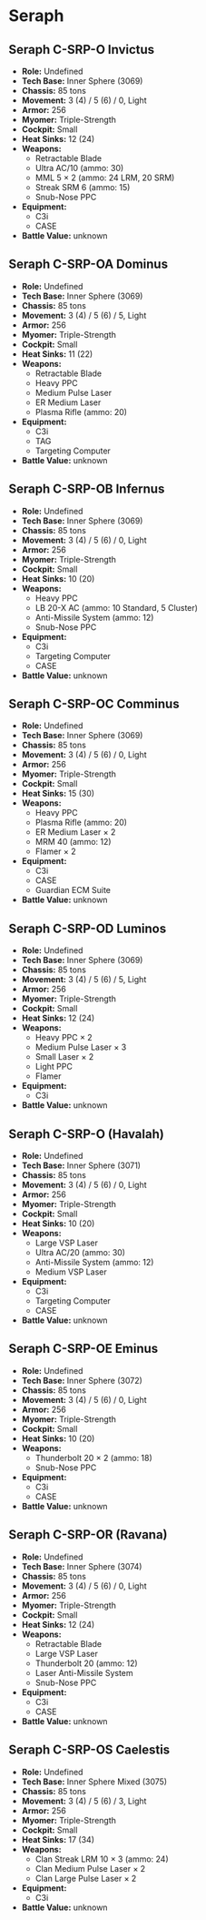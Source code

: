 # Seraph
## Seraph C-SRP-O Invictus
- **Role:** Undefined
- **Tech Base:** Inner Sphere (3069)
- **Chassis:** 85 tons
- **Movement:** 3 (4) / 5 (6) / 0, Light
- **Armor:** 256
- **Myomer:** Triple-Strength
- **Cockpit:** Small
- **Heat Sinks:** 12 (24)
- **Weapons:**
  - Retractable Blade
  - Ultra AC/10 (ammo: 30)
  - MML 5 × 2 (ammo: 24 LRM, 20 SRM)
  - Streak SRM 6 (ammo: 15)
  - Snub-Nose PPC
- **Equipment:**
  - C3i
  - CASE
- **Battle Value:** unknown

## Seraph C-SRP-OA Dominus
- **Role:** Undefined
- **Tech Base:** Inner Sphere (3069)
- **Chassis:** 85 tons
- **Movement:** 3 (4) / 5 (6) / 5, Light
- **Armor:** 256
- **Myomer:** Triple-Strength
- **Cockpit:** Small
- **Heat Sinks:** 11 (22)
- **Weapons:**
  - Retractable Blade
  - Heavy PPC
  - Medium Pulse Laser
  - ER Medium Laser
  - Plasma Rifle (ammo: 20)
- **Equipment:**
  - C3i
  - TAG
  - Targeting Computer
- **Battle Value:** unknown

## Seraph C-SRP-OB Infernus
- **Role:** Undefined
- **Tech Base:** Inner Sphere (3069)
- **Chassis:** 85 tons
- **Movement:** 3 (4) / 5 (6) / 0, Light
- **Armor:** 256
- **Myomer:** Triple-Strength
- **Cockpit:** Small
- **Heat Sinks:** 10 (20)
- **Weapons:**
  - Heavy PPC
  - LB 20-X AC (ammo: 10 Standard, 5 Cluster)
  - Anti-Missile System (ammo: 12)
  - Snub-Nose PPC
- **Equipment:**
  - C3i
  - Targeting Computer
  - CASE
- **Battle Value:** unknown

## Seraph C-SRP-OC Comminus
- **Role:** Undefined
- **Tech Base:** Inner Sphere (3069)
- **Chassis:** 85 tons
- **Movement:** 3 (4) / 5 (6) / 0, Light
- **Armor:** 256
- **Myomer:** Triple-Strength
- **Cockpit:** Small
- **Heat Sinks:** 15 (30)
- **Weapons:**
  - Heavy PPC
  - Plasma Rifle (ammo: 20)
  - ER Medium Laser × 2
  - MRM 40 (ammo: 12)
  - Flamer × 2
- **Equipment:**
  - C3i
  - CASE
  - Guardian ECM Suite
- **Battle Value:** unknown

## Seraph C-SRP-OD Luminos
- **Role:** Undefined
- **Tech Base:** Inner Sphere (3069)
- **Chassis:** 85 tons
- **Movement:** 3 (4) / 5 (6) / 5, Light
- **Armor:** 256
- **Myomer:** Triple-Strength
- **Cockpit:** Small
- **Heat Sinks:** 12 (24)
- **Weapons:**
  - Heavy PPC × 2
  - Medium Pulse Laser × 3
  - Small Laser × 2
  - Light PPC
  - Flamer
- **Equipment:**
  - C3i
- **Battle Value:** unknown

## Seraph C-SRP-O (Havalah)
- **Role:** Undefined
- **Tech Base:** Inner Sphere (3071)
- **Chassis:** 85 tons
- **Movement:** 3 (4) / 5 (6) / 0, Light
- **Armor:** 256
- **Myomer:** Triple-Strength
- **Cockpit:** Small
- **Heat Sinks:** 10 (20)
- **Weapons:**
  - Large VSP Laser
  - Ultra AC/20 (ammo: 30)
  - Anti-Missile System (ammo: 12)
  - Medium VSP Laser
- **Equipment:**
  - C3i
  - Targeting Computer
  - CASE
- **Battle Value:** unknown

## Seraph C-SRP-OE Eminus
- **Role:** Undefined
- **Tech Base:** Inner Sphere (3072)
- **Chassis:** 85 tons
- **Movement:** 3 (4) / 5 (6) / 0, Light
- **Armor:** 256
- **Myomer:** Triple-Strength
- **Cockpit:** Small
- **Heat Sinks:** 10 (20)
- **Weapons:**
  - Thunderbolt 20 × 2 (ammo: 18)
  - Snub-Nose PPC
- **Equipment:**
  - C3i
  - CASE
- **Battle Value:** unknown

## Seraph C-SRP-OR (Ravana)
- **Role:** Undefined
- **Tech Base:** Inner Sphere (3074)
- **Chassis:** 85 tons
- **Movement:** 3 (4) / 5 (6) / 0, Light
- **Armor:** 256
- **Myomer:** Triple-Strength
- **Cockpit:** Small
- **Heat Sinks:** 12 (24)
- **Weapons:**
  - Retractable Blade
  - Large VSP Laser
  - Thunderbolt 20 (ammo: 12)
  - Laser Anti-Missile System
  - Snub-Nose PPC
- **Equipment:**
  - C3i
  - CASE
- **Battle Value:** unknown

## Seraph C-SRP-OS Caelestis
- **Role:** Undefined
- **Tech Base:** Inner Sphere Mixed (3075)
- **Chassis:** 85 tons
- **Movement:** 3 (4) / 5 (6) / 3, Light
- **Armor:** 256
- **Myomer:** Triple-Strength
- **Cockpit:** Small
- **Heat Sinks:** 17 (34)
- **Weapons:**
  - Clan Streak LRM 10 × 3 (ammo: 24)
  - Clan Medium Pulse Laser × 2
  - Clan Large Pulse Laser × 2
- **Equipment:**
  - C3i
- **Battle Value:** unknown

